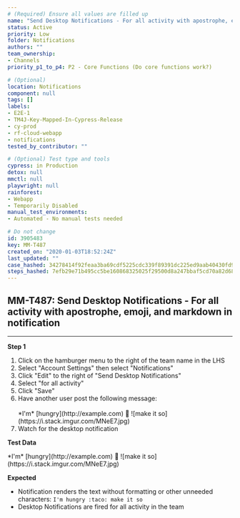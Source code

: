 ```yaml
---
# (Required) Ensure all values are filled up
name: "Send Desktop Notifications - For all activity with apostrophe, emoji, and markdown in notification"
status: Active
priority: Low
folder: Notifications
authors: ""
team_ownership:
- Channels
priority_p1_to_p4: P2 - Core Functions (Do core functions work?)

# (Optional)
location: Notifications
component: null
tags: []
labels:
- E2E-1
- TM4J-Key-Mapped-In-Cypress-Release
- cy-prod
- rf-cloud-webapp
- notifications
tested_by_contributor: ""

# (Optional) Test type and tools
cypress: in Production
detox: null
mmctl: null
playwright: null
rainforest:
- Webapp
- Temporarily Disabled
manual_test_environments:
- Automated - No manual tests needed

# Do not change
id: 3905483
key: MM-T487
created_on: "2020-01-03T18:52:24Z"
last_updated: ""
case_hashed: 34278414f92feaa3ba69cdf5225cdc339f89391dc225ed9aab40430fd9db9ca37708decd7c90add2d936852a99e2d8f5
steps_hashed: 7efb29e71b495cc5be160868325025f29500d8a247bbaf5cd70a82d68ecd0ef3ae3ca9bda3d5b17d8ef8501c89c7915d
---
```


<!-- (Auto-generated) Based on frontmatter's "key" and "name" -->

## MM-T487: Send Desktop Notifications - For all activity with apostrophe, emoji, and markdown in notification

---

**Step 1**

1. Click on the hamburger menu to the right of the team name in the LHS
2. Select "Account Settings" then select "Notifications"
3. Click "Edit" to the right of "Send Desktop Notifications"
4. Select "for all activity"
5. Click "Save"
6. Have another user post the following message:\
   \
   \*I'm\* \[hungry]\(http\://example.com) :taco: !\[make it so]\(https\://i.stack.imgur.com/MNeE7.jpg)
7. Watch for the desktop notification

**Test Data**

\*I'm\* \[hungry]\(http\://example.com) :taco: !\[make it so]\(https\://i.stack.imgur.com/MNeE7.jpg)

**Expected**

- Notification renders the text without formatting or other unneeded characters: `I'm hungry :taco: make it so`
- Desktop Notifications are fired for all activity in the team
